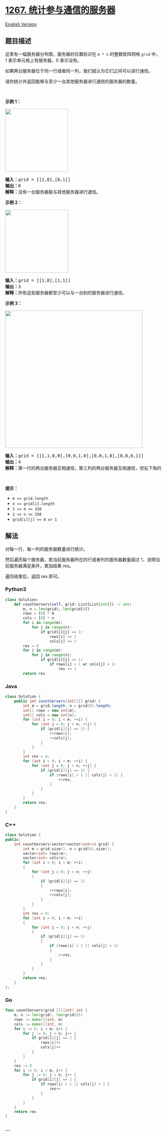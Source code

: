 # [1267. 统计参与通信的服务器](https://leetcode-cn.com/problems/count-servers-that-communicate)

[English Version](/solution/1200-1299/1267.Count%20Servers%20that%20Communicate/README_EN.md)

## 题目描述

<!-- 这里写题目描述 -->

<p>这里有一幅服务器分布图，服务器的位置标识在&nbsp;<code>m * n</code>&nbsp;的整数矩阵网格&nbsp;<code>grid</code>&nbsp;中，1 表示单元格上有服务器，0 表示没有。</p>

<p>如果两台服务器位于同一行或者同一列，我们就认为它们之间可以进行通信。</p>

<p>请你统计并返回能够与至少一台其他服务器进行通信的服务器的数量。</p>

<p>&nbsp;</p>

<p><strong>示例 1：</strong></p>

<p><img alt="" src="https://cdn.jsdelivr.net/gh/doocs/leetcode@main/solution/1200-1299/1267.Count%20Servers%20that%20Communicate/images/untitled-diagram-6.jpg" style="height: 203px; width: 202px;"></p>

<pre><strong>输入：</strong>grid = [[1,0],[0,1]]
<strong>输出：</strong>0
<strong>解释：</strong>没有一台服务器能与其他服务器进行通信。</pre>

<p><strong>示例 2：</strong></p>

<p><strong><img alt="" src="https://cdn.jsdelivr.net/gh/doocs/leetcode@main/solution/1200-1299/1267.Count%20Servers%20that%20Communicate/images/untitled-diagram-4-1.jpg" style="height: 203px; width: 203px;"></strong></p>

<pre><strong>输入：</strong>grid = [[1,0],[1,1]]
<strong>输出：</strong>3
<strong>解释：</strong>所有这些服务器都至少可以与一台别的服务器进行通信。
</pre>

<p><strong>示例 3：</strong></p>

<p><img alt="" src="https://cdn.jsdelivr.net/gh/doocs/leetcode@main/solution/1200-1299/1267.Count%20Servers%20that%20Communicate/images/untitled-diagram-1-3.jpg" style="height: 443px; width: 443px;"></p>

<pre><strong>输入：</strong>grid = [[1,1,0,0],[0,0,1,0],[0,0,1,0],[0,0,0,1]]
<strong>输出：</strong>4
<strong>解释：</strong>第一行的两台服务器互相通信，第三列的两台服务器互相通信，但右下角的服务器无法与其他服务器通信。
</pre>

<p>&nbsp;</p>

<p><strong>提示：</strong></p>

<ul>
	<li><code>m == grid.length</code></li>
	<li><code>n == grid[i].length</code></li>
	<li><code>1 &lt;= m &lt;= 250</code></li>
	<li><code>1 &lt;= n &lt;= 250</code></li>
	<li><code>grid[i][j] == 0 or 1</code></li>
</ul>

## 解法

<!-- 这里可写通用的实现逻辑 -->

对每一行、每一列的服务器数量进行统计。

然后遍历每个服务器，若当前服务器所在的行或者列的服务器数量超过 1，说明当前服务器满足条件，累加结果 res。

遍历结束后，返回 res 即可。

<!-- tabs:start -->

### **Python3**

<!-- 这里可写当前语言的特殊实现逻辑 -->

```python
class Solution:
    def countServers(self, grid: List[List[int]]) -> int:
        m, n = len(grid), len(grid[0])
        rows = [0] * m
        cols = [0] * n
        for i in range(m):
            for j in range(n):
                if grid[i][j] == 1:
                    rows[i] += 1
                    cols[j] += 1
        res = 0
        for i in range(m):
            for j in range(n):
                if grid[i][j] == 1:
                    if rows[i] > 1 or cols[j] > 1:
                        res += 1
        return res
```

### **Java**

<!-- 这里可写当前语言的特殊实现逻辑 -->

```java
class Solution {
    public int countServers(int[][] grid) {
        int m = grid.length, n = grid[0].length;
        int[] rows = new int[m];
        int[] cols = new int[n];
        for (int i = 0; i < m; ++i) {
            for (int j = 0; j < n; ++j) {
                if (grid[i][j] == 1) {
                    ++rows[i];
                    ++cols[j];
                }
            }
        }
        int res = 0;
        for (int i = 0; i < m; ++i) {
            for (int j = 0; j < n; ++j) {
                if (grid[i][j] == 1) {
                    if (rows[i] > 1 || cols[j] > 1) {
                        ++res;
                    }
                }
            }
        }
        return res;
    }
}
```

### **C++**

```cpp
class Solution {
public:
    int countServers(vector<vector<int>>& grid) {
        int m = grid.size(), n = grid[0].size();
        vector<int> rows(m);
        vector<int> cols(n);
        for (int i = 0; i < m; ++i)
        {
            for (int j = 0; j < n; ++j)
            {
                if (grid[i][j] == 1)
                {
                    ++rows[i];
                    ++cols[j];
                }
            }
        }
        int res = 0;
        for (int i = 0; i < m; ++i)
        {
            for (int j = 0; j < n; ++j)
            {
                if (grid[i][j] == 1)
                {
                    if (rows[i] > 1 || cols[j] > 1)
                    {
                        ++res;
                    }
                }
            }
        }
        return res;
    }
};
```

### **Go**

```go
func countServers(grid [][]int) int {
	m, n := len(grid), len(grid[0])
	rows := make([]int, m)
	cols := make([]int, n)
	for i := 0; i < m; i++ {
		for j := 0; j < n; j++ {
			if grid[i][j] == 1 {
				rows[i]++
				cols[j]++
			}
		}
	}
	res := 0
	for i := 0; i < m; i++ {
		for j := 0; j < n; j++ {
			if grid[i][j] == 1 {
				if rows[i] > 1 || cols[j] > 1 {
					res++
				}
			}
		}
	}
	return res
}
```

### **...**

```

```

<!-- tabs:end -->
